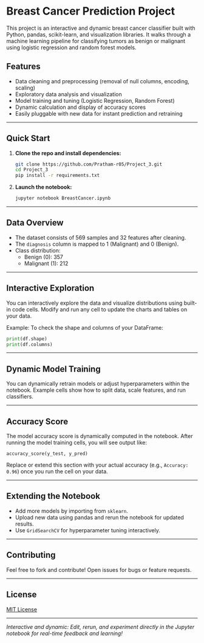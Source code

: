 # Breast Cancer Prediction Project

This project is an interactive and dynamic breast cancer classifier built with Python, pandas, scikit-learn, and visualization libraries. It walks through a machine learning pipeline for classifying tumors as benign or malignant using logistic regression and random forest models.

## Features

- Data cleaning and preprocessing (removal of null columns, encoding, scaling)
- Exploratory data analysis and visualization
- Model training and tuning (Logistic Regression, Random Forest)
- Dynamic calculation and display of accuracy scores
- Easily pluggable with new data for instant prediction and retraining

---

## Quick Start

1. **Clone the repo and install dependencies:**
    ```bash
    git clone https://github.com/Pratham-r05/Project_3.git
    cd Project_3
    pip install -r requirements.txt
    ```
2. **Launch the notebook:**
    ```bash
    jupyter notebook BreastCancer.ipynb
    ```

---

## Data Overview

- The dataset consists of 569 samples and 32 features after cleaning.
- The `diagnosis` column is mapped to 1 (Malignant) and 0 (Benign).
- Class distribution:
    - Benign (0): 357
    - Malignant (1): 212

---

## Interactive Exploration

You can interactively explore the data and visualize distributions using built-in code cells. Modify and run any cell to update the charts and tables on your data.

Example: To check the shape and columns of your DataFrame:
```python
print(df.shape)
print(df.columns)
```

---

## Dynamic Model Training

You can dynamically retrain models or adjust hyperparameters within the notebook. Example cells show how to split data, scale features, and run classifiers.

---

## Accuracy Score

The model accuracy score is dynamically computed in the notebook. After running the model training cells, you will see output like:
```
accuracy_score(y_test, y_pred)
```
Replace or extend this section with your actual accuracy (e.g., `Accuracy: 0.96`) once you run the cell on your data.

---

## Extending the Notebook

- Add more models by importing from `sklearn`.
- Upload new data using pandas and rerun the notebook for updated results.
- Use `GridSearchCV` for hyperparameter tuning interactively.

---

## Contributing

Feel free to fork and contribute! Open issues for bugs or feature requests.

---

## License

[MIT License](LICENSE)

---

*Interactive and dynamic: Edit, rerun, and experiment directly in the Jupyter notebook for real-time feedback and learning!*
